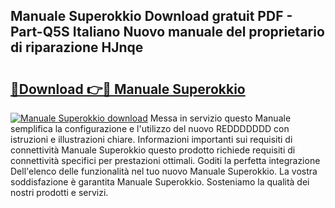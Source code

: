 ## Manuale Superokkio Download gratuit PDF - Part-Q5S Italiano Nuovo manuale del proprietario di riparazione HJnqe

# <h2><a href="http://dffijt.blite.top/?on=Manuale+Superokkio">🔗Download 👉🔴 Manuale Superokkio</a></h2>

[![Manuale Superokkio download](https://i.imgur.com/lujVjoI.png)](http://dffijt.blite.top/?on=Manuale+Superokkio)
Messa in servizio questo Manuale semplifica la configurazione e l'utilizzo del nuovo REDDDDDDD con istruzioni e illustrazioni chiare. Informazioni importanti sui requisiti di connettività Manuale Superokkio questo prodotto richiede requisiti di connettività specifici per prestazioni ottimali. Goditi la perfetta integrazione Dell'elenco delle funzionalità nel tuo nuovo Manuale Superokkio. La vostra soddisfazione è garantita Manuale Superokkio. Sosteniamo la qualità dei nostri prodotti e servizi.
